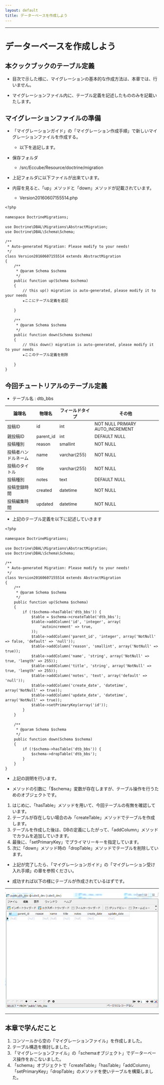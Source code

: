```yaml
---
layout: default
title: データーベースを作成しよう
---
```


---

# データーベースを作成しよう


## 本クックブックのテーブル定義

- 目次で示した様に、マイグレーションの基本的な作成方法は、本章では、行いません。

- マイグレーションファイル内に、テーブル定義を記述したもののみを記載いたします。

## マイグレーションファイルの準備

- 「マイグレーションガイド」の「マイグレーション作成手順」で新しいマイグレーションファイルを作成する。

    - 以下を追記します。

- 保存フォルダ
    - /src/Eccube/Resource/doctrine/migration
    
- 上記フォルダに以下ファイルが出来ています。
- 内容を見ると、「up」メソッドと「down」メソッドが記載されています。
    - Version20160607155514.php

```
<?php

namespace DoctrineMigrations;

use Doctrine\DBAL\Migrations\AbstractMigration;
use Doctrine\DBAL\Schema\Schema;

/**
 * Auto-generated Migration: Please modify to your needs!
 */
class Version20160607155514 extends AbstractMigration
{
    /**
     * @param Schema $schema
     */
    public function up(Schema $schema)
    {
        // this up() migration is auto-generated, please modify it to your needs
        ★ここにテーブル定義を追記

    }

    /**
     * @param Schema $schema
     */
    public function down(Schema $schema)
    {
        // this down() migration is auto-generated, please modify it to your needs
        ★ここのテーブル定義を削除

    }
}
```

## 今回チュートリアルのテーブル定義

- テーブル名 : dtb_bbs

| 論理名 | 物理名 | フィールドタイプ | その他 |
|------|------|------|------|
| 投稿ID | id | int | NOT NULL PRIMARY AUTO_INCREMENT |
| 親投稿ID | parent_id | int | DEFAULT NULL |
| 投稿種別 | reason | smallint | NOT NULL |
| 投稿者ハンドルネーム | name | varchar(255) | NOT NULL |
| 投稿のタイトル | title | varchar(255) | NOT NULL |
| 投稿種別 | notes | text | DEFAULT NULL |
| 投稿登録時間 | created | datetime | NOT NULL |
| 投稿編集時間 | updated | datetime | NOT NULL |

- 上記のテーブル定義を以下に記述していきます

```
<?php

namespace DoctrineMigrations;

use Doctrine\DBAL\Migrations\AbstractMigration;
use Doctrine\DBAL\Schema\Schema;

/**
 * Auto-generated Migration: Please modify to your needs!
 */
class Version20160607155514 extends AbstractMigration
{
    /**
     * @param Schema $schema
     */
    public function up(Schema $schema)
    {
        if (!$schema->hasTable('dtb_bbs')) {
            $table = $schema->createTable('dtb_bbs');
            $table->addColumn('id', 'integer', array(
                'autoincrement' => true,
            ));
            $table->addColumn('parent_id', 'integer', array('NotNull' => false, 'default' => 'null'));
            $table->addColumn('reason', 'smallint', array('NotNull' => true));
            $table->addColumn('name', 'string', array('NotNull' => true, 'length' => 255));
            $table->addColumn('title', 'string', array('NotNull' => true, 'length' => 255));
            $table->addColumn('notes', 'text', array('default' => 'null'));
            $table->addColumn('create_date', 'datetime', array('NotNull' => true));
            $table->addColumn('update_date', 'datetime', array('NotNull' => true));
            $table->setPrimaryKey(array('id'));
        }
    }

    /**
     * @param Schema $schema
     */
    public function down(Schema $schema)
    {
        if (!$schema->hasTable('dtb_bbs')) {
            $schema->dropTable('dtb_bbs');
        }
    }
}
```

- 上記の説明を行います。

- メソッドの引数に「$schema」変数が存在しますが、テーブル操作を行うためのオブジェクトです。

1. はじめに、「hasTable」メソッドを用いて、今回テーブルの有無を確認しています。
1. テーブルが存在しない場合のみ「createTable」メソッドでテーブルを作成します。
1. テーブルを作成した後は、DBの定義にしたがって、「addColumn」メソッドでカラムを追加していきます。
1. 最後に、「setPrimaryKey」でプライマリーキーを指定しています。
1. 次に「down」メソッド時の「dropTable」メソッドでテーブルを削除しています。

- 上記が完了したら、「マイグレーションガイド」の「マイグレーション受け入れ手順」の章を参照ください。

- 成功すれば以下の様にテーブルが作成されているはずです。

---

![bbsテーブル](images/img-tutorial6-create-table.png)

---

## 本章で学んだこと

1. コンソールから空の「マイグレーションファイル」を作成しました。
1. テーブル構造を検討しました。
1. 「マイグレーションファイル」の「schemaオブジェクト」でデーターベース操作をおこないました。
1. 「schema」オブジェクトで「createTable」「hasTable」「addColumn」「setPrimaryKey」「dropTable」のメソッドを使いテーブルを構築しました。
